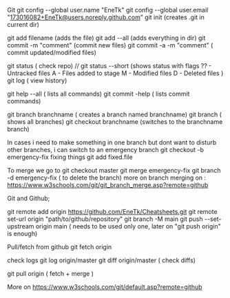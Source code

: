 Git
git config --global user.name "EneTk"
git config --global user.email "173016082+EneTk@users.noreply.github.com"
git init (creates .git in current dir)

git add filename (adds the file)
git add --all (adds everything in dir)
git commit -m "comment" (commit new files)
git commit -a -m "comment" ( commit updated/modified files)

git status ( check repo) // git status --short (shows status with flags 
    ?? - Untracked files
    A - Files added to stage
    M - Modified files
    D - Deleted files
 )
git log ( view history)

git help --all ( lists all commands)
git commit -help ( lists commit commands)

git branch branchname ( creates a branch named branchname)
git branch ( shows all branches)
git checkout branchname (switches to the branchname branch)

In cases i need to make something in one branch but dont want to disturb other branches, i can switch to an emergency branch
git checkout -b emergency-fix
fixing things
git add fixed.file

To merge we go to 
git checkout master
git merge emergency-fix
git branch -d emergency-fix ( to delete the branch)
more on branch merging on : https://www.w3schools.com/git/git_branch_merge.asp?remote=github


Git and Github;

git remote add origin https://github.com/EneTk/Cheatsheets.git
git remote set-url origin "path/to/github/repository"
git branch -M main
git push --set-upstream origin main ( needs to be used only one, later on "git push origin" is enough)


Pull/fetch from github
git fetch origin

check logs
git log origin/master
git diff origin/master ( check diffs)

git pull origin ( fetch + merge )


More on 
https://www.w3schools.com/git/default.asp?remote=github







